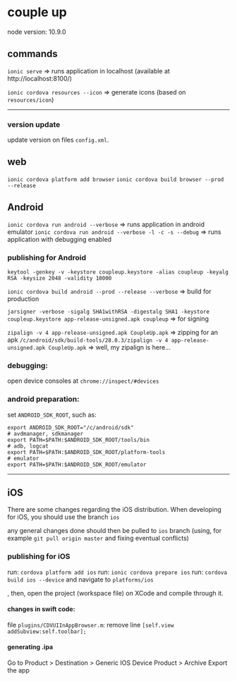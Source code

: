 # couple up

node version: 10.9.0

## commands
`ionic serve` => runs application in localhost (available at http://localhost:8100/)

`ionic cordova resources --icon` => generate icons (based on `resources/icon`)

---

### version update
update version on files `config.xml`.


## web
`ionic cordova platform add browser`
`ionic cordova build browser --prod --release`


## Android

`ionic cordova run android --verbose` => runs application in android emulator
`ionic cordova run android --verbose -l -c -s --debug` => runs application with debugging enabled

### publishing for Android
`keytool -genkey -v -keystore coupleup.keystore -alias coupleup -keyalg RSA -keysize 2048 -validity 10000`

`ionic cordova build android --prod --release --verbose` => build for production

`jarsigner -verbose -sigalg SHA1withRSA -digestalg SHA1 -keystore coupleup.keystore app-release-unsigned.apk coupleup` => for signing

`zipalign -v 4 app-release-unsigned.apk CoupleUp.apk` => zipping for an apk
`/c/android/sdk/build-tools/28.0.3/zipalign -v 4 app-release-unsigned.apk CoupleUp.apk` => well, my zipalign is here...


### debugging:
open device consoles at `chrome://inspect/#devices`

### android preparation:
set `ANDROID_SDK_ROOT`, such as: 
```
export ANDROID_SDK_ROOT="/c/android/sdk"
# avdmanager, sdkmanager
export PATH=$PATH:$ANDROID_SDK_ROOT/tools/bin
# adb, logcat
export PATH=$PATH:$ANDROID_SDK_ROOT/platform-tools
# emulator
export PATH=$PATH:$ANDROID_SDK_ROOT/emulator
```


---

## iOS

There are some changes regarding the iOS distribution.
When developing for iOS, you should use the branch `ios`

any general changes done should then be pulled to `ios` branch (using, for example `git pull origin master` and fixing eventual conflicts)


### publishing for iOS
run: `cordova platform add ios` 
run: `ionic cordova prepare ios`
run: `cordova build ios --device` 
and navigate to `platforms/ios`

, then, open the project (workspace file) on XCode and compile through it.

#### changes in swift code:
file `plugins/CDVUIInAppBrowser.m`:
remove line `[self.view addSubview:self.toolbar];`


#### generating .ipa
Go to 
Product > Destination > Generic IOS Device
Product > Archive
Export the app

